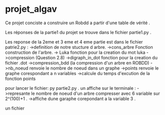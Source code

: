 # projet_algav



Ce projet conciste a construire un Robdd a partir d'une table de vérité .

Les réponses de la partie1 du projet se trouve dans le fichier partie1.py .

Les reponse de la 2eme et 3 eme et 4 eme partie est dans le fichier patrie2.py :
    ->definition de notre stucture d arbre.
    ->cons_arbre Fonction construction de l'arbre.
    -> Luka      fonction pour la creation du mot luka
    ->compression (Question 2.8)
    ->digraph_in_dot fonction pour la creation du fichier .dot 
    ->compression_bdd (la compression d'un arbre en ROBDD) 
    ->nb_noeud     renvoie le nombre de noeud dans un graphe 
    ->points       renvoie le graphe corespondant a n variables 
    ->calcule du temps d'excution de la fonction points 


pour lancer le fichier: py partie2.py . 
un affiche sur le terminale : ->represante le nombre de noeud d'un arbre compresser avec 6 variable sur 2^(100)+1 . 
                              ->affiche dune garaphe corepondant  a la variable 3 .
                           


un fichier 
